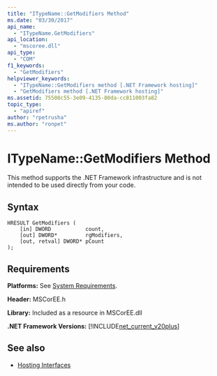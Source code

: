 ```yaml
---
title: "ITypeName::GetModifiers Method"
ms.date: "03/30/2017"
api_name: 
  - "ITypeName.GetModifiers"
api_location: 
  - "mscoree.dll"
api_type: 
  - "COM"
f1_keywords: 
  - "GetModifiers"
helpviewer_keywords: 
  - "ITypeName::GetModifiers method [.NET Framework hosting]"
  - "GetModifiers method [.NET Framework hosting]"
ms.assetid: 75508c55-3e09-4135-80da-cc811003fa82
topic_type: 
  - "apiref"
author: "rpetrusha"
ms.author: "ronpet"
---
```

# ITypeName::GetModifiers Method
This method supports the .NET Framework infrastructure and is not intended to be used directly from your code.  
  
## Syntax  
  
```  
HRESULT GetModifiers (  
    [in] DWORD           count,  
    [out] DWORD*         rgModifiers,  
    [out, retval] DWORD* pCount  
);  
```  
  
## Requirements  
 **Platforms:** See [System Requirements](../../../../docs/framework/get-started/system-requirements.md).  
  
 **Header:** MSCorEE.h  
  
 **Library:** Included as a resource in MSCorEE.dll  
  
 **.NET Framework Versions:** [!INCLUDE[net_current_v20plus](../../../../includes/net-current-v20plus-md.md)]  
  
## See also
- [Hosting Interfaces](../../../../docs/framework/unmanaged-api/hosting/hosting-interfaces.md)
